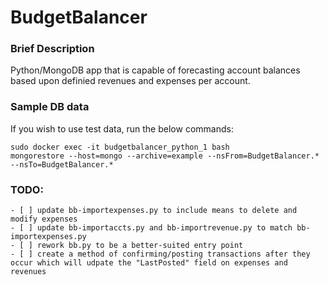 # BudgetBalancer

### Brief Description

Python/MongoDB app that is capable of forecasting account balances based upon definied revenues and expenses per account.

### Sample DB data
If you wish to use test data, run the below commands: 

```
sudo docker exec -it budgetbalancer_python_1 bash
mongorestore --host=mongo --archive=example --nsFrom=BudgetBalancer.* --nsTo=BudgetBalancer.*
```

### TODO:
    - [ ] update bb-importexpenses.py to include means to delete and modify expenses
    - [ ] update bb-importaccts.py and bb-importrevenue.py to match bb-importexpenses.py
    - [ ] rework bb.py to be a better-suited entry point
    - [ ] create a method of confirming/posting transactions after they occur which will udpate the "LastPosted" field on expenses and revenues